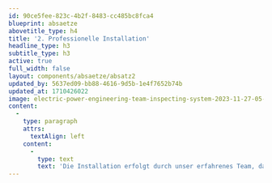 ```yaml
---
id: 90ce5fee-823c-4b2f-8483-cc485bc8fca4
blueprint: absaetze
abovetitle_type: h4
title: '2. Professionelle Installation'
headline_type: h3
subtitle_type: h3
active: true
full_width: false
layout: components/absaetze/absatz2
updated_by: 5637ed09-bb88-4616-9d5b-1e4f7652b74b
updated_at: 1710426022
image: electric-power-engineering-team-inspecting-system-2023-11-27-05-12-50-utc.jpg
content:
  -
    type: paragraph
    attrs:
      textAlign: left
    content:
      -
        type: text
        text: 'Die Installation erfolgt durch unser erfahrenes Team, das nicht nur für Präzision und Effizienz steht, sondern auch dafür sorgt, dass alle Komponenten nahtlos integriert werden. Von den Solarmodulen bis zum Batteriespeicher – jedes Element wird mit höchster Sorgfalt installiert.'
---
```

